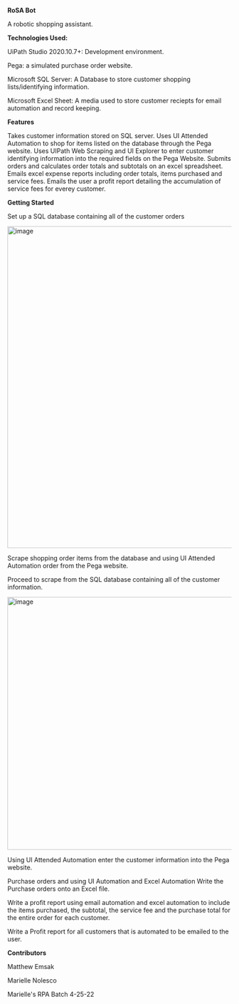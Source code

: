<strong>RoSA Bot</strong>

A robotic shopping assistant.

<strong>Technologies Used:</strong>

UiPath Studio 2020.10.7+: Development environment.

Pega: a simulated purchase order website.

Microsoft SQL Server: A Database to store customer shopping lists/identifying information.

Microsoft Excel Sheet: A media used to store customer reciepts for email automation and record keeping.

<strong>Features</Strong>

Takes customer information stored on SQL server.
Uses UI Attended Automation to shop for items listed on the database through the Pega website.
Uses UIPath Web Scraping and UI Explorer to enter customer identifying information into the required fields on the Pega Website.
Submits orders and calculates order totals and subtotals on an excel spreadsheet.
Emails excel expense reports including order totals, items purchased and service fees.
Emails the user a profit report detailing the accumulation of service fees for everey customer.

<strong>Getting Started</strong>

Set up a SQL database containing all of the customer orders

![]()<img width="723" alt="image" src="https://user-images.githubusercontent.com/104387212/174142399-2b04dd51-7e14-4e78-aa12-be581b698770.png">

Scrape shopping order items from the database and using UI Attended Automation order from the Pega website.

Proceed to scrape from the SQL database containing all of the customer information.

![]()<img width="568" alt="image" src="https://user-images.githubusercontent.com/104387212/174142675-bbfc06bd-1685-4c81-9958-5623457c679a.png">

Using UI Attended Automation enter the customer information into the Pega website.

Purchase orders and using UI Automation and Excel Automation Write the Purchase orders onto an Excel file.

Write a profit report using email automation and excel automation to include the items purchased, the subtotal, the service fee and the purchase total for the entire order for each customer.

Write a Profit report for all customers that is automated to be emailed to the user.

<strong>Contributors</strong>

Matthew Emsak

Marielle Nolesco

Marielle's RPA Batch 4-25-22
